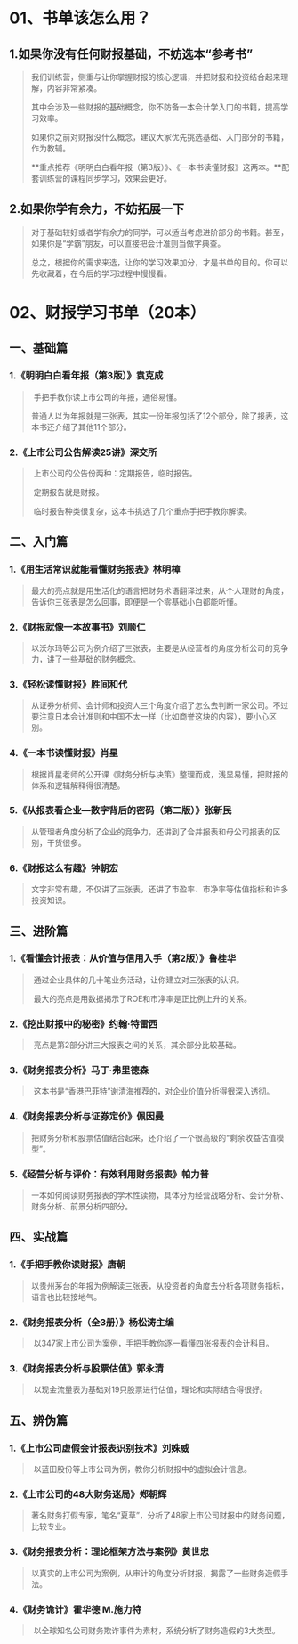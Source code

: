 # 01、书单该怎么用？

## 1.如果你没有任何财报基础，不妨选本“参考书”

>   ​		我们训练营，侧重与让你掌握财报的核心逻辑，并把财报和投资结合起来理解，内容非常紧凑。
>
>   ​		其中会涉及一些财报的基础概念，你不防备一本会计学入门的书籍，提高学习效率。
>
>   ​		如果你之前对财报没什么概念，建议大家优先挑选基础、入门部分的书籍，作为教辅。
>
>   ​		**重点推荐《明明白白看年报（第3版）》、《一本书读懂财报》这两本。**配套训练营的课程同步学习，效果会更好。

## 2.如果你学有余力，不妨拓展一下

>   ​		对于基础较好或者学有余力的同学，可以适当考虑进阶部分的书籍。甚至，如果你是“学霸”朋友，可以直接把会计准则当做字典查。
>
>   ​		总之，根据你的需求来选，让你的学习效果加分，才是书单的目的。你可以先收藏着，在今后的学习过程中慢慢看。

# 02、财报学习书单（20本）

## 一、基础篇

### 1.《明明白白看年报（第3版）》袁克成

>   ​		手把手教你读上市公司的年报，通俗易懂。
>
>   ​		普通人以为年报就是三张表，其实一份年报包括了12个部分，除了报表，这本书还介绍了其他11个部分。

### 2.《上市公司公告解读25讲》深交所

>   ​		上市公司的公告份两种：定期报告，临时报告。
>
>   ​		定期报告就是财报。
>
>   ​		临时报告种类很复杂，这本书挑选了几个重点手把手教你解读。

## 二、入门篇

### 1.《用生活常识就能看懂财务报表》林明樟

>   ​		最大的亮点就是用生活化的语言把财务术语翻译过来，从个人理财的角度，告诉你三张表是怎么回事，即便是一个零基础小白都能听懂。

### 2.《财报就像一本故事书》刘顺仁

>   ​		以沃尔玛等公司为例介绍了三张表，主要是从经营者的角度分析公司的竞争力，讲了一些基础的财务概念。

### 3.《轻松读懂财报》胜间和代

>   ​		从证券分析师、会计师和投资人三个角度介绍了怎么去判断一家公司。不过要注意日本会计准则和中国不太一样（比如商誉这块的内容），要小心区别。

### 4.《一本书读懂财报》肖星

>   ​		根据肖星老师的公开课《财务分析与决策》整理而成，浅显易懂，把财报的体系和逻辑解释得很清楚。

### 5.《从报表看企业—数字背后的密码（第二版）》张新民

>   ​		从管理者角度分析了企业的竞争力，还讲到了合并报表和母公司报表的区别，干货很多。

### 6.《财报这么有趣》钟朝宏

>   ​		文字非常有趣，不仅讲了三张表，还讲了市盈率、市净率等估值指标和许多投资知识。

## 三、进阶篇

### 1.《看懂会计报表：从价值与信用入手（第2版）》鲁桂华

>   ​		通过企业具体的几十笔业务活动，让你建立对三张表的认识。
>
>   ​		最大的亮点是用数据揭示了ROE和市净率是正比例上升的关系。

### 2.《挖出财报中的秘密》约翰·特雷西

>   ​		亮点是第2部分讲三大报表之间的关系，其余部分比较基础。

### 3.《财务报表分析》马丁·弗里德森

>   ​		这本书是“香港巴菲特”谢清海推荐的，对企业价值分析得很深入透彻。

### 4.《财务报表分析与证券定价》佩因曼

>   ​		把财务分析和股票估值结合起来，还介绍了一个很高级的“剩余收益估值模型”。

### 5.《经营分析与评价：有效利用财务报表》帕力普

>   ​		一本如何阅读财务报表的学术性读物，具体分为经营战略分析、会计分析、财务分析、前景分析四部分。

## 四、实战篇

### 1.《手把手教你读财报》唐朝

>   ​		以贵州茅台的年报为例解读三张表，从投资者的角度去分析各项财务指标，语言也比较接地气。

### 2.《财务报表分析（全3册）》杨松涛主编

>   ​		以347家上市公司为案例，手把手教你逐一看懂四张报表的会计科目。

### 3.《财务报表分析与股票估值》郭永清

>   ​		以现金流量表为基础对19只股票进行估值，理论和实际结合得很好。

## 五、辨伪篇

### 1.《上市公司虚假会计报表识别技术》刘姝威

>   ​		以蓝田股份等上市公司为例，教你分析财报中的虚拟会计信息。

### 2.《上市公司的48大财务迷局》郑朝辉

>   ​		著名财务打假专家，笔名“夏草”，分析了48家上市公司财报中的财务问题，比较专业。

### 3.《财务报表分析：理论框架方法与案例》黄世忠

>   ​		以真实的上市公司为案例，从审计的角度分析财报，揭露了一些财务造假手法。

### 4.《财务诡计》霍华德 M.施力特

>   ​		以全球知名公司财务欺诈事件为素材，系统分析了财务造假的3大类型。

